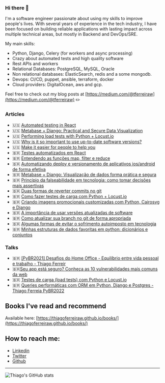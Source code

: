 ### Hi there 👋

I'm a software engineer passionate about using my skills to improve people's lives. With several years of experience in the tech industry, I have been focused on building reliable applications with lasting impact across multiple technical areas, but mostly in Backend and DevOps/SRE.

My main skills:
- Python, Django, Celery (for workers and async processing)
- Crazy about automated tests and high quality software
- Rest APIs and workers
- Relational Databases: PostgreSQL, MySQL, Oracle
- Non relational databases: ElasticSearch, redis and a some mongodb.
- Devops: CI/CD, puppet, ansible, terraform, docker
- Cloud providers: DigitalOcean, aws and gcp.

Feel free to check out my blog posts at [https://medium.com/@tferreiraw](https://medium.com/@tferreiraw) ✏️

### Articles 
- 🇺🇸 [Automated testing in React](https://medium.com/@tferreiraw/automated-testing-in-react-df9c483f3610)
- 🇺🇸 [Metabase + Django: Practical and Secure Data Visualization](https://medium.com/whatsgooddev/metabase-django-practical-and-secure-data-visualization-f7b4ebcb5e3b)
- 🇺🇸 [Performing load tests with Python + Locust.io](https://medium.com/@tferreiraw/performing-load-tests-with-python-locust-io-62de7d91eebd)
- 🇺🇸 [Why is it so important to use up-to-date software versions?](https://medium.com/@tferreiraw/why-is-it-so-important-to-use-up-to-date-software-versions-d69c7628f1ec)
- 🇺🇸 [Make it easier for people to help you](https://medium.com/@tferreiraw/make-it-easier-for-people-to-help-you-d775358e7482)
- 🇧🇷 [Testes automatizados em React](https://medium.com/luizalabs/testes-automatizados-em-react-e431db826d65)
- 🇧🇷 [Entendendo as funções map, filter e reduce](https://medium.com/luizalabs/entendendo-as-fun%C3%A7%C3%B5es-map-filter-e-reduce-2569888ae084)
- 🇧🇷 [Automatizando deploy e versionamento de aplicativos ios/android de forma efetiva](https://medium.com/whatsgooddev/automatizando-deploy-e-versionamento-de-aplicativos-ios-android-de-forma-efetiva-eff4e73a6602)
- 🇧🇷 [Metabase + Django: Visualização de dados forma prática e segura](https://medium.com/whatsgooddev/metabase-django-visualiza%C3%A7%C3%A3o-de-dados-forma-pr%C3%A1tica-e-segura-233f0307a349)
- 🇧🇷 [Princípio da falseabilidade em tecnologia: como tomar decisões mais assertivas](https://medium.com/whatsgooddev/princ%C3%ADpio-da-falseabilidade-em-tecnologia-como-tomar-decis%C3%B5es-mais-assertivas-9fbbff9be6fc)
- 🇧🇷 [Duas formas de reverter commits no git](https://medium.com/whatsgooddev/duas-formas-de-reverter-commits-no-git-f5b89e8dbcf1)
- 🇧🇷 [Como fazer testes de carga com Python + Locust.io](https://medium.com/whatsgooddev/como-fazer-testes-de-carga-com-python-locust-io-55ec6ae841b)
- 🇧🇷 [Criando imagens promocionais customizadas com Python, Cairosvg e Django](https://medium.com/whatsgooddev/criando-imagens-promocionais-customizadas-com-python-cairosvg-e-django-3062d0d25942)
- 🇧🇷 [A importância de usar versões atualizadas de software](https://medium.com/whatsgooddev/a-import%C3%A2ncia-de-usar-vers%C3%B5es-atualizadas-de-software-ef744692a23a)
- 🇧🇷 [Como atualizar sua branch no git de forma apropriada](https://medium.com/whatsgooddev/como-atualizar-sua-branch-no-git-de-forma-apropriada-ccbc932c3a1c)
- 🇧🇷 [Algumas formas de evitar o sofrimento autoimposto em tecnologia](https://medium.com/whatsgooddev/algumas-formas-de-evitar-o-sofrimento-autoimposto-em-tecnologia-9bbf0d00492c)
- 🇧🇷 [Minhas estruturas de dados favoritas em python: dicionários e conjuntos](https://medium.com/whatsgooddev/minhas-estruturas-de-dados-favoritas-em-python-dicion%C3%A1rios-e-conjuntos-ac08fd273116)





### Talks
- 🇧🇷 [[PyBR2021] Desafios do Home Office - Equilíbrio entre vida pessoal e trabalho - Thiago Ferreir](https://www.youtube.com/watch?v=LqlhqkRwamw&t=16s&ab_channel=pythonbrasil)
- 🇧🇷[Seu app está seguro? Conheça as 10 vulnerabilidades mais comuns da web](https://www.youtube.com/watch?v=FtSQ7OwsNoU)
- 🇧🇷 [Testes de carga (load tests) com Python e Locust.io](https://www.youtube.com/watch?v=ud3uA8KeHnk&t=17s&ab_channel=GrupyRP)
- 🇧🇷 [Queries performáticas com ORM em Python, Django e Postgres - Thiago Ferreia PyBR2022](https://www.youtube.com/watch?v=rsKxYWF1by4&t=5s&ab_channel=pythonbrasil)

## Books I've read and recommend

Available here: [https://thiagoferreiraw.github.io/books/](https://thiagoferreiraw.github.io/books/)

## How to reach me:
- [Linkedin](https://www.linkedin.com/in/thiago-ferreira-380427a8/)
- [Twitter](https://twitter.com/tferreiraw) 
- [Github](https://github.com/thiagoferreiraw)



---

![Thiago's GitHub stats](https://github-readme-stats.vercel.app/api?username=thiagoferreiraw&show_icons=true&count_private=true&include_all_commits=true)
